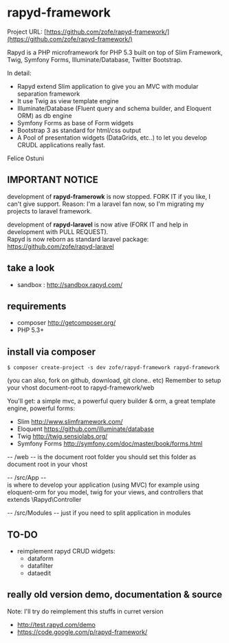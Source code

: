 rapyd-framework 
===============

Project URL: [https://github.com/zofe/rapyd-framework/](https://github.com/zofe/rapyd-framework/)

Rapyd is a PHP microframework for PHP 5.3 built on top of Slim Framework, Twig, Symfony Forms, Illuminate/Database, Twitter Bootstrap.

In detail:

- Rapyd extend Slim application to give you an MVC with modular separation framework
- It use Twig as view template engine
- Illuminate/Database (Fluent query and schema builder, and Eloquent ORM)  as db engine 
- Symfony Forms as base of Form widgets
- Bootstrap 3 as standard for html/css output
- A Pool of presentation widgets (DataGrids, etc..) to let you develop CRUDL applications really fast.


Felice Ostuni



## IMPORTANT NOTICE ##
development  of __rapyd-framerowk__ is now stopped. FORK IT  if you like, I can't give support. 
Reason:  I'm a laravel fan now, so I'm migrating my projects to laravel framework.  

development of __rapyd-laravel__ is now ative (FORK IT and help in development with PULL REQUEST).    
Rapyd is now reborn as standard laravel package:   
https://github.com/zofe/rapyd-laravel



## take a look ##

- sandbox : http://sandbox.rapyd.com/

## requirements ##

- composer http://getcomposer.org/
- PHP 5.3+  

## install via composer ##

```
$ composer create-project -s dev zofe/rapyd-framework rapyd-framework
```

(you can also, fork on github, download, git clone.. etc) 
Remember to setup your vhost document-root to rapyd-framework/web




You'll get:
a simple mvc, a powerful query builder & orm, a great template engine, powerful forms:

- Slim  http://www.slimframework.com/
- Eloquent  https://github.com/illuminate/database
- Twig http://twig.sensiolabs.org/
- Symfony Forms  http://symfony.com/doc/master/book/forms.html


-- /web -- 
is the document root folder you should  set this folder as document root in your vhost

-- /src/App --  
is where to develop your application (using MVC)
for example using  eloquent-orm for you model, twig for your views, and controllers that extends \Rapyd\Controller  

-- /src/Modules --
just if you need to split application in modules 

## TO-DO ##


- reimplement rapyd CRUD widgets:
  * dataform
  * datafilter
  * dataedit


## really old version demo, documentation & source ##

Note: I'll try do reimplement this stuffs in curret version 

- http://test.rapyd.com/demo
- https://code.google.com/p/rapyd-framework/



